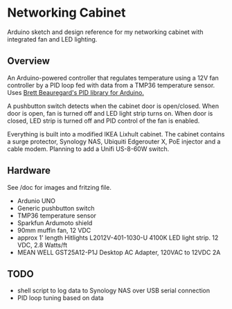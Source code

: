 # Networking Cabinet

Arduino sketch and design reference for my networking cabinet with integrated fan and LED lighting.

## Overview

An Arduino-powered controller that regulates temperature using a 12V fan controller by a PID loop fed with data from a TMP36 temperature sensor. Uses [Brett Beauregard's PID library for Arduino.](https://github.com/br3ttb/Arduino-PID-Library/)

A pushbutton switch detects when the cabinet door is open/closed. When door is open, fan is turned off and LED light strip turns on. When door is closed, LED strip is turned off and PID control of the fan is enabled.

Everything is built into a modified IKEA Lixhult cabinet. The cabinet contains a surge protector, Synology NAS, Ubiquiti Edgerouter X, PoE injector and a cable modem. Planning to add a Unifi US-8-60W switch.


## Hardware
See /doc for images and fritzing file.

- Ardunio UNO
- Generic pushbutton switch
- TMP36 temperature sensor
- Sparkfun Ardumoto shield
- 90mm muffin fan, 12 VDC
- approx 1' length Hitlights L2012V-401-1030-U 4100K LED light strip. 12 VDC, 2.8 Watts/ft
- MEAN WELL GST25A12-P1J Desktop AC Adapter, 120VAC to 12VDC 2A

## TODO
- shell script to log data to Synology NAS over USB serial connection
- PID loop tuning based on data

